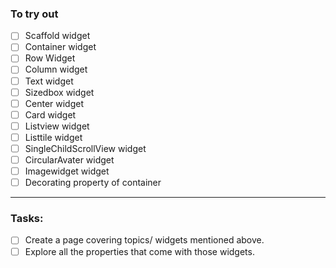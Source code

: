 ### To try out

- [ ] Scaffold widget
- [ ] Container widget
- [ ] Row Widget
- [ ] Column widget
- [ ] Text widget
- [ ] Sizedbox widget
- [ ] Center widget
- [ ] Card widget
- [ ] Listview widget
- [ ] Listtile widget
- [ ] SingleChildScrollView widget
- [ ] CircularAvater widget
- [ ] Imagewidget widget
- [ ] Decorating property of container

<hr>

### Tasks:

- [ ] Create a page covering topics/ widgets mentioned above.
- [ ] Explore all the properties that come with those widgets.
